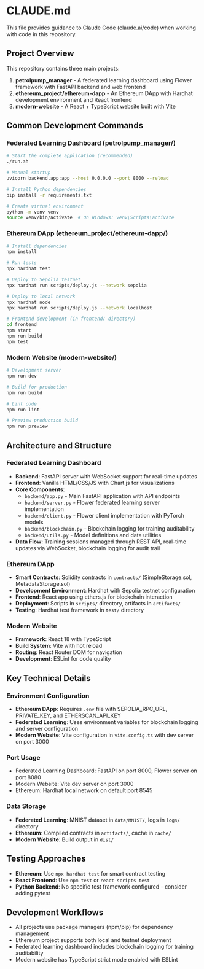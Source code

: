 # CLAUDE.md

This file provides guidance to Claude Code (claude.ai/code) when working with code in this repository.

## Project Overview

This repository contains three main projects:

1. **petrolpump_manager** - A federated learning dashboard using Flower framework with FastAPI backend and web frontend
2. **ethereum_project/ethereum-dapp** - An Ethereum DApp with Hardhat development environment and React frontend
3. **modern-website** - A React + TypeScript website built with Vite

## Common Development Commands

### Federated Learning Dashboard (petrolpump_manager/)
```bash
# Start the complete application (recommended)
./run.sh

# Manual startup
uvicorn backend.app:app --host 0.0.0.0 --port 8000 --reload

# Install Python dependencies
pip install -r requirements.txt

# Create virtual environment
python -m venv venv
source venv/bin/activate  # On Windows: venv\Scripts\activate
```

### Ethereum DApp (ethereum_project/ethereum-dapp/)
```bash
# Install dependencies
npm install

# Run tests
npx hardhat test

# Deploy to Sepolia testnet
npx hardhat run scripts/deploy.js --network sepolia

# Deploy to local network
npx hardhat node
npx hardhat run scripts/deploy.js --network localhost

# Frontend development (in frontend/ directory)
cd frontend
npm start
npm run build
npm test
```

### Modern Website (modern-website/)
```bash
# Development server
npm run dev

# Build for production
npm run build

# Lint code
npm run lint

# Preview production build
npm run preview
```

## Architecture and Structure

### Federated Learning Dashboard
- **Backend**: FastAPI server with WebSocket support for real-time updates
- **Frontend**: Vanilla HTML/CSS/JS with Chart.js for visualizations
- **Core Components**:
  - `backend/app.py` - Main FastAPI application with API endpoints
  - `backend/server.py` - Flower federated learning server implementation
  - `backend/client.py` - Flower client implementation with PyTorch models
  - `backend/blockchain.py` - Blockchain logging for training auditability
  - `backend/utils.py` - Model definitions and data utilities
- **Data Flow**: Training sessions managed through REST API, real-time updates via WebSocket, blockchain logging for audit trail

### Ethereum DApp
- **Smart Contracts**: Solidity contracts in `contracts/` (SimpleStorage.sol, MetadataStorage.sol)
- **Development Environment**: Hardhat with Sepolia testnet configuration
- **Frontend**: React app using ethers.js for blockchain interaction
- **Deployment**: Scripts in `scripts/` directory, artifacts in `artifacts/`
- **Testing**: Hardhat test framework in `test/` directory

### Modern Website
- **Framework**: React 18 with TypeScript
- **Build System**: Vite with hot reload
- **Routing**: React Router DOM for navigation
- **Development**: ESLint for code quality

## Key Technical Details

### Environment Configuration
- **Ethereum DApp**: Requires `.env` file with SEPOLIA_RPC_URL, PRIVATE_KEY, and ETHERSCAN_API_KEY
- **Federated Learning**: Uses environment variables for blockchain logging and server configuration
- **Modern Website**: Vite configuration in `vite.config.ts` with dev server on port 3000

### Port Usage
- Federated Learning Dashboard: FastAPI on port 8000, Flower server on port 8080
- Modern Website: Vite dev server on port 3000
- Ethereum: Hardhat local network on default port 8545

### Data Storage
- **Federated Learning**: MNIST dataset in `data/MNIST/`, logs in `logs/` directory
- **Ethereum**: Compiled contracts in `artifacts/`, cache in `cache/`
- **Modern Website**: Build output in `dist/`

## Testing Approaches
- **Ethereum**: Use `npx hardhat test` for smart contract testing
- **React Frontend**: Use `npm test` or `react-scripts test`
- **Python Backend**: No specific test framework configured - consider adding pytest

## Development Workflows
- All projects use package managers (npm/pip) for dependency management
- Ethereum project supports both local and testnet deployment
- Federated learning dashboard includes blockchain logging for training auditability
- Modern website has TypeScript strict mode enabled with ESLint